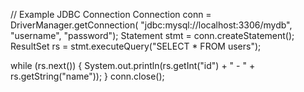 // Example JDBC Connection
Connection conn = DriverManager.getConnection(
        "jdbc:mysql://localhost:3306/mydb", "username", "password");
Statement stmt = conn.createStatement();
ResultSet rs = stmt.executeQuery("SELECT * FROM users");

while (rs.next()) {
    System.out.println(rs.getInt("id") + " - " + rs.getString("name"));
}
conn.close();
